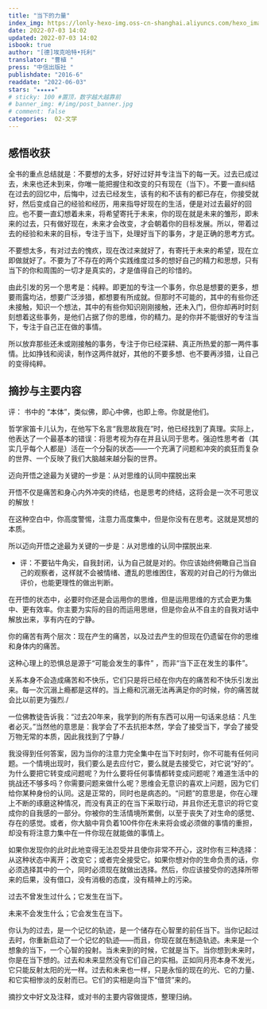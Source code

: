 ```yaml
---
title: "当下的力量"
index_img: https://lonly-hexo-img.oss-cn-shanghai.aliyuncs.com/hexo_images/_/1656828165741.png
date: 2022-07-03 14:02
updated: 2022-07-03 14:02
isbook: true
author: "[德]埃克哈特•托利"
translator: "曹植 "
press: "中信出版社 "
publishdate: "2016-6"
readdate: "2022-06-03"
stars: "★★★★★" 
# sticky: 100 #置顶，数字越大越靠前
# banner_img: #/img/post_banner.jpg
# comment: false
categories:  02-文学
---
```



## 感悟收获

全书的重点总结就是：不要想的太多，好好过好并专注当下的每一天。过去已成过去，未来也还未到来，你唯一能把握住和改变的只有现在（当下）。不要一直纠结在过去的回忆中，后悔中，过去已经发生，该有的和不该有的都已存在，你接受就好，然后变成自己的经验和经历，用来指导好现在的生活，便是对过去最好的回应。也不要一直幻想着未来，将希望寄托于未来，你的现在就是未来的雏形，即未来的过去，只有做好现在，未来才会改变，才会朝着你的目标发展。所以，带着过去的经验和未来的目标，专注于当下，处理好当下的事务，才是正确的思考方式。

不要想太多，有对过去的愧疚，现在改过来就好了，有寄托于未来的希望，现在立即做就好了。不要为了不存在的两个实践维度过多的想好自己的精力和思想，只有当下的你和周围的一切才是真实的，才是值得自己的珍惜的。

由此引发的另一个思考是：纯粹。即更加的专注一个事务，你总是想要的更多，想要雨露均沾，想要广泛涉猎，都想要有所成就。但那时不可能的，其中的有些你还未接触，知识一个想法，其中的有些你知识刚刚接触，还未入门，但你却再时时刻刻想着这些事务，是他们占据了你的思维，你的精力。是的你并不能很好的专注当下，专注于自己正在做的事情。

所以放弃那些还未或刚接触的事务，专注于你已经深耕、真正所热爱的那一两件事情。比如挣钱和阅读，制作这两件就好，其他的不要多想、也不要再涉猎，让自己的变得纯粹。

<!--more-->

## 摘抄与主要内容

评： 书中的 “本体”，类似佛，即心中佛，也即上帝。你就是他们。


哲学家笛卡儿认为，在他写下名言“我思故我在”时，他已经找到了真理。实际上，他表达了一个最基本的错误：将思考视为存在并且认同于思考。强迫性思考者（其实几乎每个人都是）活在一个分裂的状态——一个充满了问题和冲突的疯狂而复杂的世界、一个反映了我们大脑越来越分裂的世界。

迈向开悟之途最为关键的一步是：从对思维的认同中摆脱出来

开悟不仅是痛苦和身心内外冲突的终结，也是思考的终结，这将会是一次不可思议的解放！

在这种空白中，你高度警惕，注意力高度集中，但是你没有在思考。这就是冥想的本质。

所以迈向开悟之途最为关键的一步是：从对思维的认同中摆脱出来.
- 评：不要钻牛角尖，自我封闭，认为自己就是对的。你应该始终俯瞰自己当自己的观察者，这样就不会被情绪、遭乱的思维困住，客观的对自己的行为做出评价，也能更理性的做出判断。
  
在开悟的状态中，必要时你还是会运用你的思维，但是运用思维的方式会更为集中、更有效率。你主要为实际的目的而运用思继，但是你会从不自主的自我对话中解放出来，享有内在的宁静。

你的痛苦有两个层次：现在产生的痛苦，以及过去产生的但现在仍遗留在你的思维和身体内的痛苦。

这种心理上的恐惧总是源于“可能会发生的事件” ，而非“当下正在发生的事件”。

关系本身不会造成痛苦和不快乐，它们只是将已经在你内在的痛苦和不快乐引发出来。每一次沉溺上瘾都是这样的。当上瘾和沉溺无法再满足你的时候，你的痛苦就会比以前更为强烈./

一位佛教徒告诉我：“过去20年来，我学到的所有东西可以用一句话来总结：凡生者必灭。”当然他的意思是：我学会了不去抗拒本然，学会了接受当下，学会了接受万物无常的本质，因此我找到了宁静./

我没得到任何答案，因为当你的注意力完全集中在当下时刻时，你不可能有任何问题。一个情境出现时，我们要么是去应付它，要么就是去接受它，对它说“好的”。为什么要把它转变成问题呢？为什么要将任何事情都转变成问题呢？难道生活中的挑战还不够多吗？你需要问题来做什么呢？思维会无意识的喜欢上问题，因为它们给你某种身份的认同。这是正常的，同时也是病态的。“问题”的意思是，你在心理上不断的琢磨这种情况，而没有真正的在当下采取行动，并且你还无意识的将它变成你的自我感的一部分。你被你的生活情境所累倒，以至于丧失了对生命的感觉、存在的感觉。或者，你大脑中背负着100件你在未来将会或必须做的事情的重担，却没有将注意力集中在一件你现在就能做的事情上。

如果你发现你的此时此地变得无法忍受并且使你非常不开心，这时你有三种选择：从这种状态中离开；改变它；或者完全接受它。如果你想对你的生命负责的话，你必须选择其中的一个，同时必须现在就做出选择。然后，你应该接受你的选择所带来的后果，没有借口，没有消极的态度，没有精神上的污染。

过去不曾发生过什么；它发生在当下。

未来不会发生什么；它会发生在当下。

你认为的过去，是一个记忆的轨迹，是一个储存在心智里的前任当下。当你记起过去时，你重新启动了一个记忆的轨迹——而且，你现在就在制造轨迹。未来是一个想象的当下，一个心智的投射。当未来到的时候，它就是当下。当你想到未来时，你是在当下想的。过去和未来显然没有它们自己的实相。正如同月亮本身不发光，它只能反射太阳的光一样。过去和未来也一样，只是永恒的现在的光、它的力量、和它实相惨淡的反射而已。它们的实相是向当下“借贷”来的。

摘抄文中好文及注释，或对书的主要内容做提炼，整理归纳。

